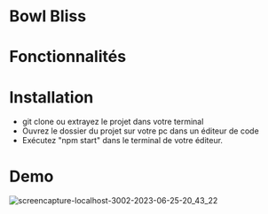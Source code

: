 # Bowl Bliss

# Fonctionnalités

# Installation

- git clone ou extrayez le projet dans votre terminal
- Ouvrez le dossier du projet sur votre pc dans un éditeur de code
- Exécutez "npm start" dans le terminal de votre éditeur.


# Demo
![screencapture-localhost-3002-2023-06-25-20_43_22](https://github.com/chaimaaloug/PokeBowl/assets/49941834/7bd2df8d-75ae-45c3-819c-2012a5a817a3)
